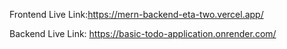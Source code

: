 Frontend Live Link:https://mern-backend-eta-two.vercel.app/

Backend Live Link: https://basic-todo-application.onrender.com/
